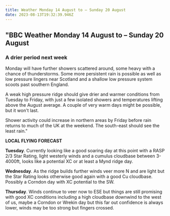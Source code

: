 ```yaml
---
title: Weather Monday 14 August to – Sunday 20 August
date: 2023-08-13T19:32:39.946Z
---
```

## **"BBC Weather Monday 14 August to – Sunday 20 August**

### **A drier period next week**

Monday will have further showers scattered around, some heavy with a chance of thunderstorms. Some more persistent rain is possible as well as low pressure lingers near Scotland and a shallow low pressure system scoots past southern England.

A weak high pressure ridge should give drier and warmer conditions from Tuesday to Friday, with just a few isolated showers and temperatures lifting above the August average. A couple of very warm days might be possible, but it won't last.

Shower activity could increase in northern areas by Friday before rain returns to much of the UK at the weekend. The south-east should see the least rain."

**LOCAL FLYING FORECAST**

**Tuesday**. Currently looking like a good soaring day at this point with a RASP 2/3 Star Rating, light westerly winds and a cumulus cloudbase between 3-4000ft, looks like a potential XC or at least a Mynd ridge day. 

**Wednesday**. As the ridge builds further winds veer more N and are light but the Star Rating looks otherwise good again with a good Cu cloudbase. Possibly a Corndon day with XC potential to the SW. 

**Thursday**. Winds continue to veer now to ESE but things are still promising with good XC conditions including a high cloudbase downwind to the west of us, maybe a Corndon or Wrekin day but this far out confidence is always lower, winds may be too strong but fingers crossed.